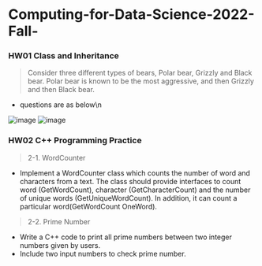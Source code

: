 # Computing-for-Data-Science-2022-Fall-

### HW01 Class and Inheritance
> Consider three different types of bears, Polar bear, Grizzly and Black bear. Polar bear is known to be
the most aggressive, and then Grizzly and then Black bear.
- questions are as below\n

![image](https://user-images.githubusercontent.com/104754233/191651898-c96137c4-7e0e-4164-b73b-6186705b4590.png)
![image](https://user-images.githubusercontent.com/104754233/191651928-d4731042-b27a-4cb9-8c22-5c768474b2a5.png)


### HW02 C++ Programming Practice
> 2-1. WordCounter
- Implement a WordCounter class which counts the number of word and characters from a text. The class should provide interfaces to count word (GetWordCount), character (GetCharacterCount) and the number of unique words (GetUniqueWordCount). In addition, it can count a particular word(GetWordCount OneWord).

> 2-2. Prime Number
- Write a C++ code to print all prime numbers between two integer numbers given by users.
- Include two input numbers to check prime number.
